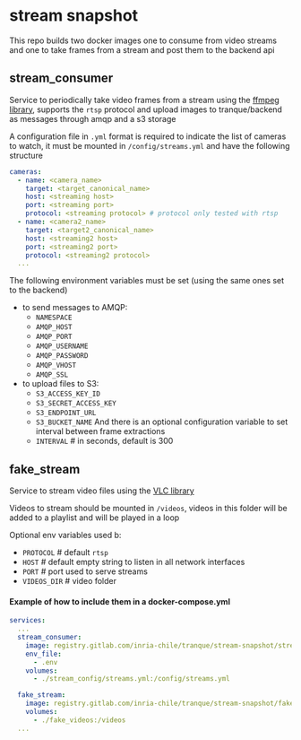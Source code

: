 # stream snapshot

This repo builds two docker images one to consume from video streams and one to take frames from a stream and post them to the backend api

## stream_consumer
Service to periodically take video frames from a stream using the [ffmpeg library](https://ffmpeg.org/),
supports the `rtsp` protocol and upload images to tranque/backend as messages through amqp and a s3 storage

A configuration file in `.yml` format is required to indicate the list of cameras to watch, it must be mounted in `/config/streams.yml`
and have the following structure
```yaml
cameras:
  - name: <camera_name>
    target: <target_canonical_name>
    host: <streaming host>
    port: <streaming port>
    protocol: <streaming protocol> # protocol only tested with rtsp
  - name: <camera2_name>
    target: <target2_canonical_name>
    host: <streaming2 host>
    port: <streaming2 port>
    protocol: <streaming2 protocol>
  ...
```
The following environment variables must be set (using the same ones set to the backend)
 - to send messages to AMQP:
   - `NAMESPACE`
   - `AMQP_HOST`
   - `AMQP_PORT`
   - `AMQP_USERNAME`
   - `AMQP_PASSWORD`
   - `AMQP_VHOST`
   - `AMQP_SSL`
 - to upload files to S3:
   - `S3_ACCESS_KEY_ID`
   - `S3_SECRET_ACCESS_KEY`
   - `S3_ENDPOINT_URL`
   - `S3_BUCKET_NAME`
And there is an optional configuration variable to set interval between frame extractions
   - `INTERVAL` # in seconds, default is 300

## fake_stream
Service to stream video files using the [VLC library](https://wiki.videolan.org/Documentation:Documentation/)

Videos to stream should be mounted in `/videos`, videos in this folder will be added to a playlist and will be played in a loop

Optional env variables used b:
- `PROTOCOL` # default `rtsp`
- `HOST` # default empty string to listen in all network interfaces
- `PORT` # port used to serve streams
- `VIDEOS_DIR` # video folder


#### Example of how to include them in a docker-compose.yml
```yaml
services:
  ...
  stream_consumer:
    image: registry.gitlab.com/inria-chile/tranque/stream-snapshot/stream_consumer
    env_file:
      - .env
    volumes:
      - ./stream_config/streams.yml:/config/streams.yml

  fake_stream:
    image: registry.gitlab.com/inria-chile/tranque/stream-snapshot/fake_stream
    volumes:
      - ./fake_videos:/videos
  ...
```